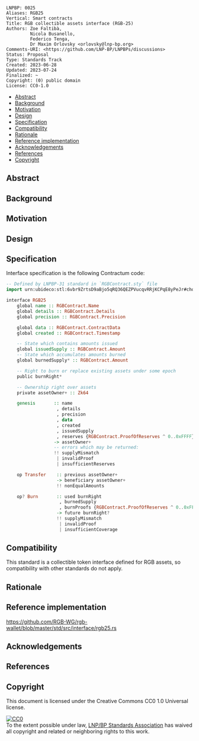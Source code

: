 ```
LNPBP: 0025
Aliases: RGB25
Vertical: Smart contracts
Title: RGB collectible assets interface (RGB-25)
Authors: Zoe Faltibà,
         Nicola Busanello,
         Federico Tenga,
         Dr Maxim Orlovsky <orlovsky@lnp-bp.org>
Comments-URI: <https://github.com/LNP-BP/LNPBPs/discussions>
Status: Proposal
Type: Standards Track
Created: 2023-06-28
Updated: 2023-07-24
Finalized: ~
Copyright: (0) public domain
License: CC0-1.0
```

- [Abstract](#abstract)
- [Background](#background)
- [Motivation](#motivation)
- [Design](#design)
- [Specification](#specification)
- [Compatibility](#compatibility)
- [Rationale](#rationale)
- [Reference implementation](#reference-implementation)
- [Acknowledgements](#acknowledgements)
- [References](#references)
- [Copyright](#copyright)


## Abstract


## Background


## Motivation


## Design


## Specification

Interface specification is the following Contractum code:

```haskell
-- Defined by LNPBP-31 standard in `RGBContract.sty` file
import urn:ubideco:stl:6vbr9ZrtsD9aBjo5qRQ36QEZPVucqvRRjKCPqE8yPeJr#choice-little-boxer as RGBContract

interface RGB25
    global name :: RGBContract.Name
    global details :: RGBContract.Details
    global precision :: RGBContract.Precision

    global data :: RGBContract.ContractData
    global created :: RGBContract.Timestamp

    -- State which contains amounts issued
    global issuedSupply :: RGBContract.Amount
    -- State which accumulates amounts burned
    global burnedSupply* :: RGBContract.Amount

    -- Right to burn or replace existing assets under some epoch
    public burnRight*

    -- Ownership right over assets
    private assetOwner+ :: Zk64

    genesis       :: name
                   , details
                   , precision
                   , data
                   , created
                   , issuedSupply
                   , reserves {RGBContract.ProofOfReserves ^ 0..0xFFFF}
                  -> assetOwner+
                  -- errors which may be returned:
                  !! supplyMismatch
                   | invalidProof
                   | insufficientReserves

    op Transfer    :: previous assetOwner+
                   -> beneficiary assetOwner+
                   !! nonEqualAmounts

    op? Burn       :: used burnRight
                    , burnedSupply
                    , burnProofs {RGBContract.ProofOfReserves ^ 0..0xFFFF}
                   -> future burnRight?
                   !! supplyMismatch
                    | invalidProof
                    | insufficientCoverage
```

## Compatibility

This standard is a collectible token interface defined for RGB assets,
so compatibility with other standards do not apply.

## Rationale

## Reference implementation

<https://github.com/RGB-WG/rgb-wallet/blob/master/std/src/interface/rgb25.rs>


## Acknowledgements


## References


## Copyright

This document is licensed under the Creative Commons CC0 1.0 Universal license.

<p xmlns:dct="http://purl.org/dc/terms/">
  <a rel="license"
     href="http://creativecommons.org/publicdomain/zero/1.0/">
    <img src="http://i.creativecommons.org/p/zero/1.0/88x31.png" style="border-style:none;" alt="CC0" />
  </a>
  <br />
  To the extent possible under law,
  <a rel="dct:publisher" href="https://lnp-bp.org">
    <span property="dcl:title">LNP/BP Standards Association</span></a>
  has waived all copyright and related or neighboring rights to this work.
</p>
